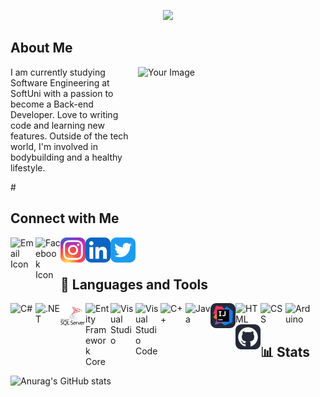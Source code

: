 <!-- Cinematic Text -->
<p align="center">
  <img src="https://readme-typing-svg.herokuapp.com?font=Arial&color=0EC6F0&center=true&vCenter=true&lines=Hi+there!+👋;It's+Grigor!;Welcome+to+My+GitHub!;I'm+Passionate+About+Programming.">
</p>


## About Me
<div align="left">
  <img src="https://raw.githubusercontent.com/alsiam/alsiam/main/assets/programmer.gif" alt="Your Image" width="300" height="300" align="right">
  <p align="left">I am currently studying Software Engineering at SoftUni with a passion to become a Back-end Developer.
Love to writing code and learning new features. Outside of the tech world, I'm involved in bodybuilding and 
a healthy lifestyle.</p>
</div>
#

## Connect with Me
<a href="mailto:grigormarinov761@gmail.com">
  <img src="https://img.icons8.com/color/40/000000/email.png" alt="Email Icon" align="left" width="40px">
</a>

<a href="https://www.facebook.com/profile.php?id=100007039098860">
  <img src="https://cdn.jsdelivr.net/gh/devicons/devicon/icons/facebook/facebook-original.svg" alt="Facebook Icon" align="left" width="40px">
</a>

<a href="https://www.instagram.com/">
  <img src="https://raw.githubusercontent.com/tandpfun/skill-icons/59059d9d1a2c092696dc66e00931cc1181a4ce1f/icons/Instagram.svg" alt="Instagram Icon" align="left" width="40px">
</a>

<a href="https://www.linkedin.com/in/%D0%B3%D1%80%D0%B8%D0%B3%D0%BE%D1%80-%D0%BC%D0%B0%D1%80%D0%B8%D0%BD%D0%BE%D0%B2-3411391a9/">
  <img src="https://raw.githubusercontent.com/tandpfun/skill-icons/59059d9d1a2c092696dc66e00931cc1181a4ce1f/icons/LinkedIn.svg" alt="LinkedIn Icon" align="left" width="40px">
</a>

<a href="https://twitter.com/home?lang=bg">
  <img src="https://raw.githubusercontent.com/tandpfun/skill-icons/59059d9d1a2c092696dc66e00931cc1181a4ce1f/icons/Twitter.svg" alt="Twitter Icon" align="left" width="40px">
</a>

<br><br>

## 🧰 Languages and Tools
<img align="left" alt="C#" width="40px" src="https://cdn.jsdelivr.net/gh/devicons/devicon/icons/csharp/csharp-line.svg" />
<img align="left" alt=".NET" width="40px" src="https://cdn.jsdelivr.net/gh/devicons/devicon/icons/dot-net/dot-net-plain-wordmark.svg" />
<img align="left" alt="MS SQL" width="40px" src="https://raw.githubusercontent.com/github/explore/96943574ba0c0340ba6ea1e6f768e9abe43e34e1/topics/sql-server/sql-server.png" />
<img align="left" alt="Entity Framework Core" width="40px" src="https://user-images.githubusercontent.com/4169187/30237902-646aabf2-953c-11e7-8a41-8170b4b8bd6c.png" />
<img align="left" alt="Visual Studio" width="40px" src="https://cdn.jsdelivr.net/gh/devicons/devicon/icons/visualstudio/visualstudio-plain.svg" />
<img align="left" alt="Visual Studio Code" width="40px" src="https://cdn.jsdelivr.net/gh/devicons/devicon/icons/vscode/vscode-original.svg" />
<img align="left" alt="C++" width="40px" src="https://cdn.jsdelivr.net/gh/devicons/devicon/icons/cplusplus/cplusplus-line.svg" />
<img align="left" alt="Java" width="40px" src="https://cdn.jsdelivr.net/gh/devicons/devicon/icons/java/java-original.svg" />
<img align="left" alt="IntelliJ IDEA" width="40px" src="https://raw.githubusercontent.com/tandpfun/skill-icons/59059d9d1a2c092696dc66e00931cc1181a4ce1f/icons/Idea-Dark.svg" />
<img align="left" alt="HTML" width="40px" src="https://cdn.jsdelivr.net/gh/devicons/devicon/icons/html5/html5-plain.svg" />
<img align="left" alt="CSS" width="40px" src="https://cdn.jsdelivr.net/gh/devicons/devicon/icons/css3/css3-plain.svg" />
<img align="left" alt="Arduino" width="40px" src="https://cdn.jsdelivr.net/gh/devicons/devicon/icons/arduino/arduino-original-wordmark.svg" />
<img align="left" alt="Github" width="40px" src="https://raw.githubusercontent.com/tandpfun/skill-icons/59059d9d1a2c092696dc66e00931cc1181a4ce1f/icons/Github-Dark.svg" />

<br><br>

## 📊 Stats
![Anurag's GitHub stats](https://github-readme-stats.vercel.app/api?username=GrigorM-debug&show_icons=true&theme=gruvbox)

